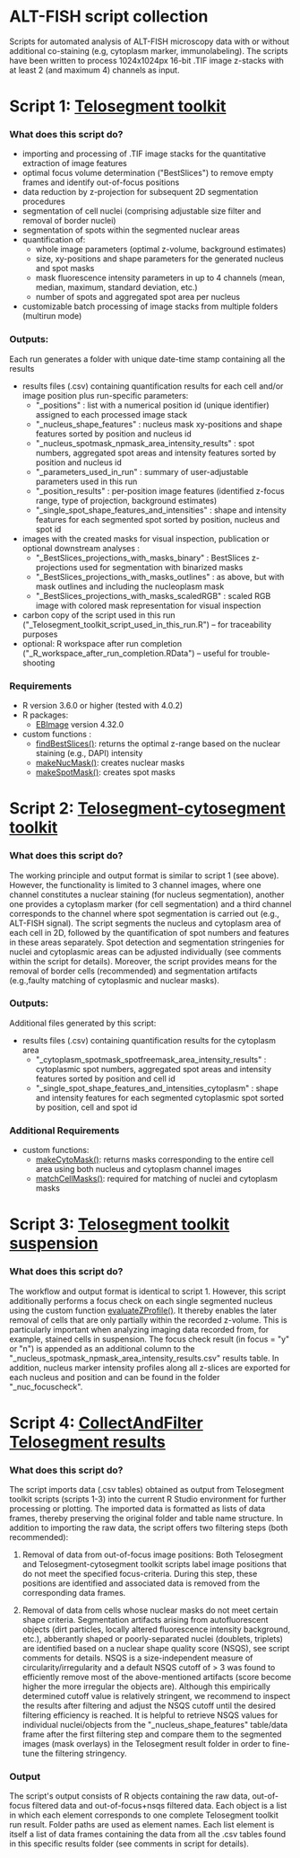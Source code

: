 # ALT-FISH script collection
Scripts for automated analysis of ALT-FISH microscopy data with or without additional co-staining (e.g, cytoplasm marker, immunolabeling).
The scripts have been written to process 1024x1024px 16-bit .TIF image z-stacks with at least 2 (and maximum 4) channels as input.

# Script 1: [Telosegment toolkit](Telosegment_toolkit_multirun.R)
### What does this script do?
* importing and processing of .TIF image stacks for the quantitative extraction of image features
* optimal focus volume determination ("BestSlices") to remove empty frames and identify out-of-focus positions 
* data reduction by z-projection for subsequent 2D segmentation procedures
* segmentation of cell nuclei (comprising adjustable size filter and removal of border nuclei)
* segmentation of spots within the segmented nuclear areas
* quantification of:
  * whole image parameters (optimal z-volume, background estimates) 
  * size, xy-positions and shape parameters for the generated nucleus and spot masks
  * mask fluorescence intensity parameters in up to 4 channels (mean, median, maximum, standard deviation, etc.)
  * number of spots and aggregated spot area per nucleus
* customizable batch processing of image stacks from multiple folders (multirun mode)

### Outputs:
Each run generates a folder with unique date-time stamp containing all the results
* results files (.csv) containing quantification results for each cell and/or image position plus run-specific parameters:
    - "_positions" : list with a numerical position id (unique identifier) assigned to each processed image stack 
    - "_nucleus_shape_features" : nucleus mask xy-positions and shape features sorted by position and nucleus id 
    - "_nucleus_spotmask_npmask_area_intensity_results" : spot numbers, aggregated spot areas and intensity features sorted by position and nucleus id 
    - "_parameters_used_in_run" : summary of user-adjustable parameters used in this run
    - "_position_results" : per-position image features (identified z-focus range, type of projection, background estimates)
    - "_single_spot_shape_features_and_intensities" : shape and intensity features for each segmented spot sorted by position, nucleus and spot id
* images with the created masks for visual inspection, publication or optional downstream analyses :
    - "_BestSlices_projections_with_masks_binary" : BestSlices z-projections used for segmentation with binarized masks
    - "_BestSlices_projections_with_masks_outlines" : as above, but with mask outlines and including the nucleoplasm mask
    - "_BestSlices_projections_with_masks_scaledRGB" : scaled RGB image with colored mask representation for visual inspection
* carbon copy of the script used in this run ("_Telosegment_toolkit_script_used_in_this_run.R") – for traceability purposes
* optional: R workspace after run completion ("_R_workspace_after_run_completion.RData") – useful for trouble-shooting

### Requirements
* R version 3.6.0 or higher (tested with 4.0.2)
* R packages:
  * [EBImage](https://bioconductor.org/packages/release/bioc/html/EBImage.html) version 4.32.0
* custom functions :
  - [findBestSlices()](functions/findBestSlices_v2.R): returns the optimal z-range based on the nuclear staining (e.g., DAPI) intensity 
  - [makeNucMask()](functions/makeNucMask_v1.R): creates nuclear masks 
  - [makeSpotMask()](functions/makeSpotMask_v1.R): creates spot masks 


# Script 2: [Telosegment-cytosegment toolkit](Telosegment_cytosegment_multirun.R)
### What does this script do?
The working principle and output format is similar to script 1 (see above). However, the functionality is limited to 3 channel images, where one channel constitutes a nuclear staining (for nucleus segmentation), another one provides a cytoplasm marker (for cell segmentation) and a third channel corresponds to the channel where spot segmentation is carried out (e.g., ALT-FISH signal). The script segments the nucleus and cytoplasm area of each cell in 2D, followed by the quantification of spot numbers and features in these areas separately. Spot detection and segmentation stringenies for nuclei and cytoplasmic areas can be adjusted individually (see comments within the script for details). Moreover, the script provides means for the removal of border cells (recommended) and segmentation artifacts (e.g.,faulty matching of cytoplasmic and nuclear masks).

### Outputs:
Additional files generated by this script:
* results files (.csv) containing quantification results for the cytoplasm area
    - "_cytoplasm_spotmask_spotfreemask_area_intensity_results" : cytoplasmic spot numbers, aggregated spot areas and intensity features sorted by position and    cell id
    - "_single_spot_shape_features_and_intensities_cytoplasm" : shape and intensity features for each segmented cytoplasmic spot sorted by position, cell and spot id

### Additional Requirements
* custom functions:
  - [makeCytoMask()](functions/makeCytoMask_v1.R): returns masks corresponding to the entire cell area using both nucleus and cytoplasm channel images
  - [matchCellMasks()](functions/matchCellMasks_v5.R): required for matching of nuclei and cytoplasm masks


# Script 3: [Telosegment toolkit suspension](Telosegment_toolkit_suspension_multirun.R)
### What does this script do?
The workflow and output format is identical to script 1. However, this script additionally performs a focus check on each single segmented nucleus using the custom function [evaluateZProfile()](functions/evaluateZProfile_v1.R). It thereby enables the later removal of cells that are only partially within the recorded z-volume. This is particularly important when analyzing imaging data recorded from, for example, stained cells in suspension. The focus check result (in focus = "y" or "n") is appended as an additional column to the "_nucleus_spotmask_npmask_area_intensity_results.csv" results table. In addition, nucleus marker intensity profiles along all z-slices are exported for each nucleus and position and can be found in the folder "_nuc_focuscheck".

# Script 4: [CollectAndFilter Telosegment results](CollectAndFilter_Telosegment_results.R)
### What does this script do?
The script imports data (.csv tables) obtained as output from Telosegment toolkit scripts (scripts 1-3) into the current R Studio environment for further processing or plotting. The imported data is formatted as lists of data frames, thereby preserving the original folder and table name structure. In addition to importing the raw data, the script offers two filtering steps (both recommended):

1) Removal of data from out-of-focus image positions: Both Telosegment and Telosegment-cytosegment toolkit scripts label image positions that do not meet the specified focus-criteria. During this step, these positions are identified and associated data is removed from the corresponding data frames. 

2) Removal of data from cells whose nuclear masks do not meet certain shape criteria. Segmentation artifacts arising from autofluorescent objects (dirt particles, locally altered fluorescence intensity background, etc.), abberantly shaped or poorly-separated nuclei (doublets, triplets) are identified based on a nuclear shape quality score (NSQS), see script comments for details. NSQS is a size-independent measure of circularity/irregularity and a default NSQS cutoff of > 3 was found to efficiently remove most of the above-mentioned artifacts (score become higher the more irregular the objects are). Although this empirically determined cutoff value is relatively stringent, we recommend to inspect the results after filtering and adjust the NSQS cutoff until the desired filtering efficiency is reached. It is helpful to retrieve NSQS values for individual nuclei/objects from the "_nucleus_shape_features" table/data frame after the first filtering step and compare them to the segmented images (mask overlays) in the Telosegment result folder in order to fine-tune the filtering stringency.

### Output
The script's output consists of R objects containing the raw data, out-of-focus filtered data and out-of-focus+nsqs filtered data. Each object is a list in which each element corresponds to one complete Telosegment toolkit run result. Folder paths are used as element names. Each list element is itself a list of data frames containing the data from all the .csv tables found in this specific results folder (see comments in script for details). 
